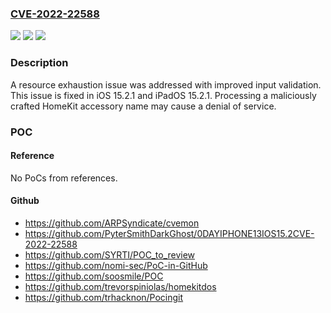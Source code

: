 ### [CVE-2022-22588](https://cve.mitre.org/cgi-bin/cvename.cgi?name=CVE-2022-22588)
![](https://img.shields.io/static/v1?label=Product&message=iOS%20and%20iPadOS&color=blue)
![](https://img.shields.io/static/v1?label=Version&message=n%2Fa&color=blue)
![](https://img.shields.io/static/v1?label=Vulnerability&message=Processing%20a%20maliciously%20crafted%20HomeKit%20accessory%20name%20may%20cause%20a%20denial%20of%20service&color=brighgreen)

### Description

A resource exhaustion issue was addressed with improved input validation. This issue is fixed in iOS 15.2.1 and iPadOS 15.2.1. Processing a maliciously crafted HomeKit accessory name may cause a denial of service.

### POC

#### Reference
No PoCs from references.

#### Github
- https://github.com/ARPSyndicate/cvemon
- https://github.com/PyterSmithDarkGhost/0DAYIPHONE13IOS15.2CVE-2022-22588
- https://github.com/SYRTI/POC_to_review
- https://github.com/nomi-sec/PoC-in-GitHub
- https://github.com/soosmile/POC
- https://github.com/trevorspiniolas/homekitdos
- https://github.com/trhacknon/Pocingit

